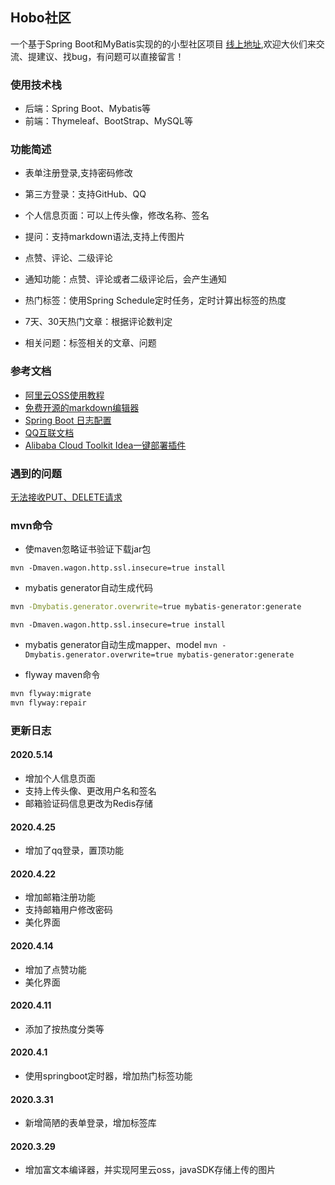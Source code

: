 ## Hobo社区
一个基于Spring Boot和MyBatis实现的的小型社区项目
[线上地址](http://www.hobosocool.top:81/),欢迎大伙们来交流、提建议、找bug，有问题可以直接留言！
### 使用技术栈

- 后端：Spring Boot、Mybatis等
- 前端：Thymeleaf、BootStrap、MySQL等

### 功能简述

- 表单注册登录,支持密码修改

- 第三方登录：支持GitHub、QQ

- 个人信息页面：可以上传头像，修改名称、签名

- 提问：支持markdown语法,支持上传图片

- 点赞、评论、二级评论

- 通知功能：点赞、评论或者二级评论后，会产生通知

- 热门标签：使用Spring Schedule定时任务，定时计算出标签的热度

- 7天、30天热门文章：根据评论数判定

- 相关问题：标签相关的文章、问题

### 参考文档
- [阿里云OSS使用教程](https://help.aliyun.com/document_detail/31883.html?spm=5176.8466010.bucket.4.7c451450a0B80C)
- [免费开源的markdown编辑器](http://editor.md.ipandao.com/)
- [Spring Boot 日志配置](https://blog.csdn.net/Inke88/article/details/75007649) 
- [QQ互联文档](https://wiki.connect.qq.com/%E5%87%86%E5%A4%87%E5%B7%A5%E4%BD%9C_oauth2-0)
- [Alibaba Cloud Toolkit Idea一键部署插件](https://help.aliyun.com/product/29966.html)

### 遇到的问题
[无法接收PUT、DELETE请求](https://blog.csdn.net/Soul_Ming/article/details/104761142)

### mvn命令
- 使maven忽略证书验证下载jar包

```shell 
mvn -Dmaven.wagon.http.ssl.insecure=true install
```
- mybatis generator自动生成代码
```bash 
mvn -Dmybatis.generator.overwrite=true mybatis-generator:generate
```
`mvn -Dmaven.wagon.http.ssl.insecure=true install`

- mybatis generator自动生成mapper、model
`mvn -Dmybatis.generator.overwrite=true mybatis-generator:generate`

- flyway maven命令
```bash
mvn flyway:migrate
mvn flyway:repair
```

### 更新日志
#### 2020.5.14
- 增加个人信息页面
- 支持上传头像、更改用户名和签名
- 邮箱验证码信息更改为Redis存储

#### 2020.4.25
- 增加了qq登录，置顶功能

#### 2020.4.22
- 增加邮箱注册功能
- 支持邮箱用户修改密码
- 美化界面

#### 2020.4.14
- 增加了点赞功能
- 美化界面

#### 2020.4.11
- 添加了按热度分类等

#### 2020.4.1
- 使用springboot定时器，增加热门标签功能

#### 2020.3.31
- 新增简陋的表单登录，增加标签库

#### 2020.3.29
- 增加富文本编译器，并实现阿里云oss，javaSDK存储上传的图片

